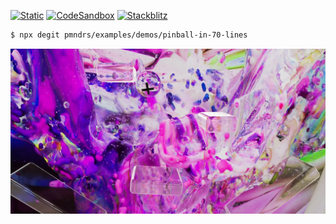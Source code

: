 [![Static](https://img.shields.io/badge/demo-%23646CFF.svg?logo=html5&logoColor=white)](https://pmndrs.github.io/examples/pinball-in-70-lines)
[![CodeSandbox](https://img.shields.io/badge/codesandbox-040404?logo=codesandbox&logoColor=DBDBDB)](https://codesandbox.io/s/github/pmndrs/examples/tree/main/demos/pinball-in-70-lines)
[![Stackblitz](https://img.shields.io/badge/stackblitz-fff?logo=Stackblitz&logoColor=1389FD)](https://stackblitz.com/github/pmndrs/examples/tree/main/demos/pinball-in-70-lines)

```sh
$ npx degit pmndrs/examples/demos/pinball-in-70-lines
```

![](thumbnail.webp)
